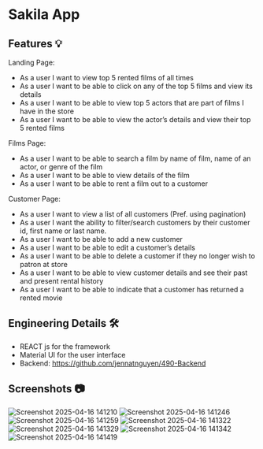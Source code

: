 # Sakila App

## Features 💡
Landing Page:
- As a user I want to view top 5 rented films of all times
- As a user I want to be able to click on any of the top 5 films and view its details
- As a user I want to be able to view top 5 actors that are part of films I have in the store
- As a user I want to be able to view the actor’s details and view their top 5 rented films

Films Page:
- As a user I want to be able to search a film by name of film, name of an actor, or genre of the film
- As a user I want to be able to view details of the film
- As a user I want to be able to rent a film out to a customer

Customer Page:
- As a user I want to view a list of all customers (Pref. using pagination)
- As a user I want the ability to filter/search customers by their customer id, first name or last name.
- As a user I want to be able to add a new customer
- As a user I want to be able to edit a customer’s details
- As a user I want to be able to delete a customer if they no longer wish to patron at store
- As a user I want to be able to view customer details and see their past and present rental history
- As a user I want to be able to indicate that a customer has returned a rented movie 

## Engineering Details 🛠️
- REACT js for the framework
- Material UI for the user interface
- Backend: https://github.com/jennatnguyen/490-Backend
  
## Screenshots 📷
![Screenshot 2025-04-16 141210](https://github.com/user-attachments/assets/a082cada-f995-4fcf-86c6-93ad27f1b2e0)
![Screenshot 2025-04-16 141246](https://github.com/user-attachments/assets/6ae94186-cebc-4f86-8644-5be7b0b2ad51)
![Screenshot 2025-04-16 141259](https://github.com/user-attachments/assets/95f0f85e-fad3-49b8-9016-8488d1c51476)
![Screenshot 2025-04-16 141322](https://github.com/user-attachments/assets/544715ee-6747-48e4-8b17-12e6898d5253)
![Screenshot 2025-04-16 141329](https://github.com/user-attachments/assets/48b9f050-64cf-452a-a9bc-1d9c62cacb0f)
![Screenshot 2025-04-16 141342](https://github.com/user-attachments/assets/6aee2caa-169b-4f25-bc7a-67e35ae856fe)
![Screenshot 2025-04-16 141419](https://github.com/user-attachments/assets/e3af2f81-f77a-419a-bac9-e620fe96d5a7)




